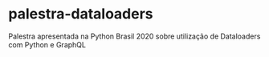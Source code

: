 # palestra-dataloaders
Palestra apresentada na Python Brasil 2020 sobre utilização de Dataloaders com Python e GraphQL
